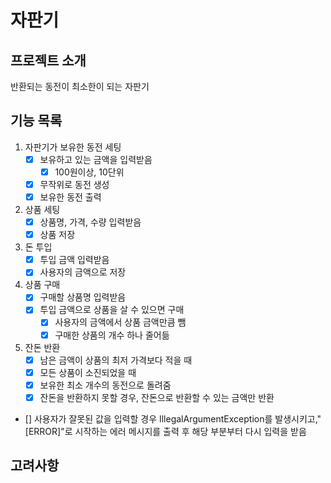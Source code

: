 # 자판기

## 프로젝트 소개
반환되는 동전이 최소한이 되는 자판기

## 기능 목록
1. 자판기가 보유한 동전 세팅
   - [x] 보유하고 있는 금액을 입력받음
     - [x] 100원이상, 10단위
   - [x] 무작위로 동전 생성
   - [x] 보유한 동전 출력
2. 상품 세팅
   - [x] 상품명, 가격, 수량 입력받음
   - [x] 상품 저장
3. 돈 투입
   - [x] 투입 금액 입력받음
   - [x] 사용자의 금액으로 저장
4. 상품 구매
   - [x] 구매할 상품명 입력받음
   - [x] 투입 금액으로 상품을 살 수 있으면 구매
     - [x] 사용자의 금액에서 상품 금액만큼 뺌
     - [x] 구매한 상품의 개수 하나 줄어듦
5. 잔돈 반환
   - [x] 남은 금액이 상품의 최저 가격보다 적을 때
   - [x] 모든 상품이 소진되었을 때
   - [x] 보유한 최소 개수의 동전으로 돌려줌
   - [x] 잔돈을 반환하지 못할 경우, 잔돈으로 반환할 수 있는 금액만 반환

- [] 사용자가 잘못된 값을 입력할 경우 IllegalArgumentException를 발생시키고,"[ERROR]"로 시작하는 에러 메시지를 출력 후 해당 부분부터 다시 입력을 받음

## 고려사항